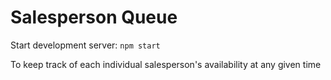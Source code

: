 # Salesperson Queue

Start development server: `npm start`

To keep track of each individual salesperson's availability at any given time
